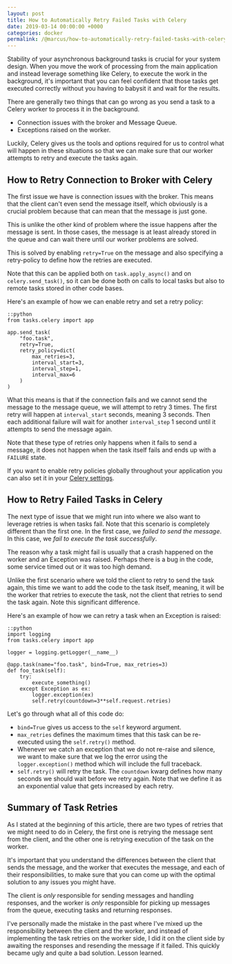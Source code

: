 ```yaml
---
layout: post
title: How to Automatically Retry Failed Tasks with Celery
date: 2019-03-14 00:00:00 +0000
categories: docker
permalink: /@marcus/how-to-automatically-retry-failed-tasks-with-celery
---
```


Stability of your asynchronous background tasks is crucial for your system design. When you move the work of processing from the main application and instead leverage something like Celery, to execute the work in the background, it's important that you can feel confident that those tasks get executed correctly without you having to babysit it and wait for the results.

There are generally two things that can go wrong as you send a task to a Celery worker to process it in the background.

- Connection issues with the broker and Message Queue.
- Exceptions raised on the worker.

Luckily, Celery gives us the tools and options required for us to control what will happen in these situations so that we can make sure that our worker attempts to retry and execute the tasks again.

## How to Retry Connection to Broker with Celery
The first issue we have is connection issues with the broker. This means that the client can't even send the message itself, which obviously is a crucial problem because that can mean that the message is just gone. 

This is unlike the other kind of problem where the issue happens after the message is sent. In those cases, the message is at least already stored in the queue and can wait there until our worker problems are solved.

This is solved by enabling `retry=True` on the message and also specifying a  retry-policy to define how the retries are executed.

Note that this can be applied both on `task.apply_async()` and on `celery.send_task()`, so it can be done both on calls to local tasks but also to remote tasks stored in other code bases.

Here's an example of how we can enable retry and set a retry policy:

	::python
	from tasks.celery import app

	app.send_task(
		"foo.task",
		retry=True,
		retry_policy=dict(
			max_retries=3,
			interval_start=3,
			interval_step=1,
			interval_max=6
		)
	)

What this means is that if the connection fails and we cannot send the message to the message queue, we will attempt to retry 3 times. The first retry will happen at `interval_start` seconds, meaning 3 seconds. Then each additional failure will wait for another `interval_step` 1 second until it attempts to send the message again.

Note that these type of retries only happens when it fails to send a message, it does not happen when the task itself fails and ends up with a `FAILURE` state.

If you want to enable retry policies globally throughout your application you can also set it in your [Celery settings](http://docs.celeryproject.org/en/latest/userguide/configuration.html#std:setting-task_publish_retry).
	
## How to Retry Failed Tasks in Celery
The next type of issue that we might run into where we also want to leverage retries is when tasks fail. Note that this scenario is completely different than the first one. In the first case, we *failed to send the message*. In this case, we *fail to execute the task successfully*.

The reason why a task might fail is usually that a crash happened on the worker and an Exception was raised. Perhaps there is a bug in the code, some service timed out or it was too high demand.

Unlike the first scenario where we told the client to retry to send the task again, this time we want to add the code to the task itself, meaning, it will be the worker that retries to execute the task, not the client that retries to send the task again. Note this significant difference.

Here's an example of how we can retry a task when an Exception is raised:

	::python
	import logging
	from tasks.celery import app
	
	logger = logging.getLogger(__name__)

	@app.task(name="foo.task", bind=True, max_retries=3)
	def foo_task(self):
		try:
			execute_something()
		except Exception as ex:
			logger.exception(ex)
			self.retry(countdown=3**self.request.retries)

Let's go through what all of this code do:

- `bind=True` gives us access to the `self` keyword argument.
- `max_retries` defines the maximum times that this task can be re-executed using the `self.retry()` method.
- Whenever we catch an exception that we do not re-raise and silence, we want to make sure that we log the error using the `logger.exception()` method which will include the full traceback.
- `self.retry()` will retry the task. The `countdown` kwarg defines how many seconds we should wait before we retry again. Note that we define it as an exponential value that gets increased by each retry.


## Summary of Task Retries
As I stated at the beginning of this article, there are two types of retries that we might need to do in Celery, the first one is retrying the message sent from the client, and the other one is retrying execution of the task on the worker.

It's important that you understand the differences between the client that sends the message, and the worker that executes the message, and each of their responsibilities, to make sure that you can come up with the optimal solution to any issues you might have. 

The client is *only* responsible for sending messages and handling responses, and the worker is *only* responsible for picking up messages from the queue, executing tasks and returning responses. 

I've personally made the mistake in the past where I've mixed up the responsibility between the client and the worker, and instead of implementing the task retries on the worker side, I did it on the client side by awaiting the responses and resending the message if it failed. This quickly became ugly and quite a bad solution. Lesson learned.